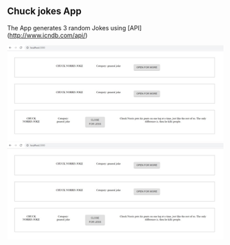 ## Chuck jokes App

The App generates 3 random Jokes using [API] (http://www.icndb.com/api/)

![Screenshot](./public/Screenshot_11.jpg)
![Screenshot](./public/Screenshot_11.jpg)
